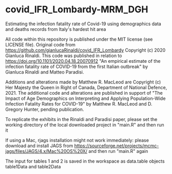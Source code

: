 # covid_IFR_Lombardy-MRM_DGH
Estimating the infection fatality rate of Covid-19 using demographics data and deaths records from Italy's hardest hit area

All code within this repository is published under the MIT license (see LICENSE file).  Original code from https://github.com/gianlucaRinaldi/covid_IFR_Lombardy Copyright (c) 2020 Gianluca Rinaldi. This code was published in relation to https://doi.org/10.1101/2020.04.18.20070912 "An empirical estimate of the infection fatality rate of COVID-19 from the first Italian outbreak" by Gianluca Rinaldi and Matteo Paradisi. 

Additions and alterations made by Matthew R. MacLeod are Copyright (c) Her Majesty the Queen in Right of Canada, Department of National Defence, 2021. The additional code and alterations are published in support of "The Impact of Age Demographics on Interpreting and Applying
Population-Wide Infection Fatality Rates for COVID-19" by Matthew R. MacLeod and D. Gregory Hunter, pending publication.

To replicate the exhibits in the Rinaldi and Paradisi paper, please set the working directory of the local downloaded project in "main.R" and then run it

If using a Mac, rjags installation might not work immediately: please download and install JAGS from 
https://sourceforge.net/projects/mcmc-jags/files/JAGS/4.x/Mac%20OS%20X/ 
and then run "main.R" again

The input for tables 1 and 2 is saved in the workspace as data.table objects table1Data and table2Data
